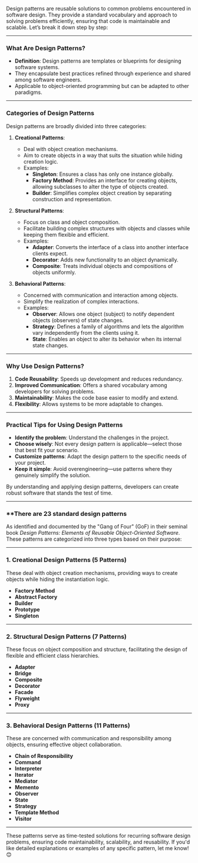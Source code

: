 Design patterns are reusable solutions to common problems encountered in software design. They provide a standard vocabulary and approach to solving problems efficiently, ensuring that code is maintainable and scalable. Let’s break it down step by step:

---

### **What Are Design Patterns?**
- **Definition**: Design patterns are templates or blueprints for designing software systems.
- They encapsulate best practices refined through experience and shared among software engineers.
- Applicable to object-oriented programming but can be adapted to other paradigms.

---

### **Categories of Design Patterns**
Design patterns are broadly divided into three categories:

1. **Creational Patterns**:
   - Deal with object creation mechanisms.
   - Aim to create objects in a way that suits the situation while hiding creation logic.
   - Examples:
     - **Singleton**: Ensures a class has only one instance globally.
     - **Factory Method**: Provides an interface for creating objects, allowing subclasses to alter the type of objects created.
     - **Builder**: Simplifies complex object creation by separating construction and representation.
   
2. **Structural Patterns**:
   - Focus on class and object composition.
   - Facilitate building complex structures with objects and classes while keeping them flexible and efficient.
   - Examples:
     - **Adapter**: Converts the interface of a class into another interface clients expect.
     - **Decorator**: Adds new functionality to an object dynamically.
     - **Composite**: Treats individual objects and compositions of objects uniformly.
   
3. **Behavioral Patterns**:
   - Concerned with communication and interaction among objects.
   - Simplify the realization of complex interactions.
   - Examples:
     - **Observer**: Allows one object (subject) to notify dependent objects (observers) of state changes.
     - **Strategy**: Defines a family of algorithms and lets the algorithm vary independently from the clients using it.
     - **State**: Enables an object to alter its behavior when its internal state changes.

---

### **Why Use Design Patterns?**
1. **Code Reusability**: Speeds up development and reduces redundancy.
2. **Improved Communication**: Offers a shared vocabulary among developers for solving problems.
3. **Maintainability**: Makes the code base easier to modify and extend.
4. **Flexibility**: Allows systems to be more adaptable to changes.

---

### **Practical Tips for Using Design Patterns**
- **Identify the problem**: Understand the challenges in the project.
- **Choose wisely**: Not every design pattern is applicable—select those that best fit your scenario.
- **Customize patterns**: Adapt the design pattern to the specific needs of your project.
- **Keep it simple**: Avoid overengineering—use patterns where they genuinely simplify the solution.

By understanding and applying design patterns, developers can create robust software that stands the test of time. 

---

### **There are **23 standard design patterns**

As identified and documented by the "Gang of Four" (GoF) in their seminal book *Design Patterns: Elements of Reusable Object-Oriented Software*. These patterns are categorized into three types based on their purpose:

---

### **1. Creational Design Patterns** (5 Patterns)
These deal with object creation mechanisms, providing ways to create objects while hiding the instantiation logic.

- **Factory Method**
- **Abstract Factory**
- **Builder**
- **Prototype**
- **Singleton**

---

### **2. Structural Design Patterns** (7 Patterns)
These focus on object composition and structure, facilitating the design of flexible and efficient class hierarchies.

- **Adapter**
- **Bridge**
- **Composite**
- **Decorator**
- **Facade**
- **Flyweight**
- **Proxy**

---

### **3. Behavioral Design Patterns** (11 Patterns)
These are concerned with communication and responsibility among objects, ensuring effective object collaboration.

- **Chain of Responsibility**
- **Command**
- **Interpreter**
- **Iterator**
- **Mediator**
- **Memento**
- **Observer**
- **State**
- **Strategy**
- **Template Method**
- **Visitor**

---

These patterns serve as time-tested solutions for recurring software design problems, ensuring code maintainability, scalability, and reusability. If you'd like detailed explanations or examples of any specific pattern, let me know! 😊
